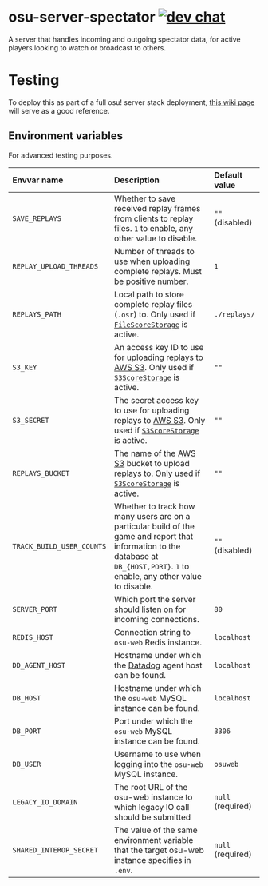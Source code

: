 # osu-server-spectator [![dev chat](https://discordapp.com/api/guilds/188630481301012481/widget.png?style=shield)](https://discord.gg/ppy)

A server that handles incoming and outgoing spectator data, for active players looking to watch or broadcast to others.

# Testing

To deploy this as part of a full osu! server stack deployment, [this wiki page](https://github.com/ppy/osu/wiki/Testing-web-server-full-stack-with-osu!) will serve as a good reference.

## Environment variables

For advanced testing purposes.

| Envvar name | Description | Default value     |
| :- | :- |:------------------|
| `SAVE_REPLAYS` | Whether to save received replay frames from clients to replay files. `1` to enable, any other value to disable. | `""` (disabled)   |
| `REPLAY_UPLOAD_THREADS` | Number of threads to use when uploading complete replays. Must be positive number. | `1`               |
| `REPLAYS_PATH` | Local path to store complete replay files (`.osr`) to. Only used if [`FileScoreStorage`](https://github.com/ppy/osu-server-spectator/blob/master/osu.Server.Spectator/Storage/FileScoreStorage.cs) is active. | `./replays/`      |
| `S3_KEY` | An access key ID to use for uploading replays to [AWS S3](https://aws.amazon.com/s3/). Only used if [`S3ScoreStorage`](https://github.com/ppy/osu-server-spectator/blob/master/osu.Server.Spectator/Storage/S3ScoreStorage.cs) is active. | `""`              |
| `S3_SECRET` | The secret access key to use for uploading replays to [AWS S3](https://aws.amazon.com/s3/). Only used if [`S3ScoreStorage`](https://github.com/ppy/osu-server-spectator/blob/master/osu.Server.Spectator/Storage/S3ScoreStorage.cs) is active. | `""`              |
| `REPLAYS_BUCKET` | The name of the [AWS S3](https://aws.amazon.com/s3/) bucket to upload replays to. Only used if [`S3ScoreStorage`](https://github.com/ppy/osu-server-spectator/blob/master/osu.Server.Spectator/Storage/S3ScoreStorage.cs) is active. | `""`              |
| `TRACK_BUILD_USER_COUNTS` | Whether to track how many users are on a particular build of the game and report that information to the database at `DB_{HOST,PORT}`. `1` to enable, any other value to disable. | `""` (disabled)   |
| `SERVER_PORT` | Which port the server should listen on for incoming connections. | `80`              |
| `REDIS_HOST` | Connection string to `osu-web` Redis instance. | `localhost`       |
| `DD_AGENT_HOST` | Hostname under which the [Datadog](https://www.datadoghq.com/) agent host can be found. | `localhost`       |
| `DB_HOST` | Hostname under which the `osu-web` MySQL instance can be found. | `localhost`       |
| `DB_PORT` | Port under which the `osu-web` MySQL instance can be found. | `3306`            |
| `DB_USER` | Username to use when logging into the `osu-web` MySQL instance. | `osuweb`          |
| `LEGACY_IO_DOMAIN` | The root URL of the osu-web instance to which legacy IO call should be submitted | `null` (required) |
| `SHARED_INTEROP_SECRET` | The value of the same environment variable that the target osu-web instance specifies in `.env`. | `null` (required) |